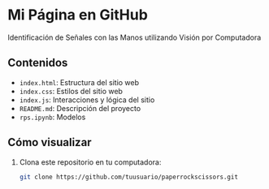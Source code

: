 # Mi Página en GitHub

Identificación de Señales con las Manos utilizando Visión por Computadora

## Contenidos

- `index.html`: Estructura del sitio web
- `index.css`: Estilos del sitio web
- `index.js`: Interacciones y lógica del sitio
- `README.md`: Descripción del proyecto
- `rps.ipynb`: Modelos

## Cómo visualizar

1. Clona este repositorio en tu computadora:
   ```bash
   git clone https://github.com/tuusuario/paperrockscissors.git